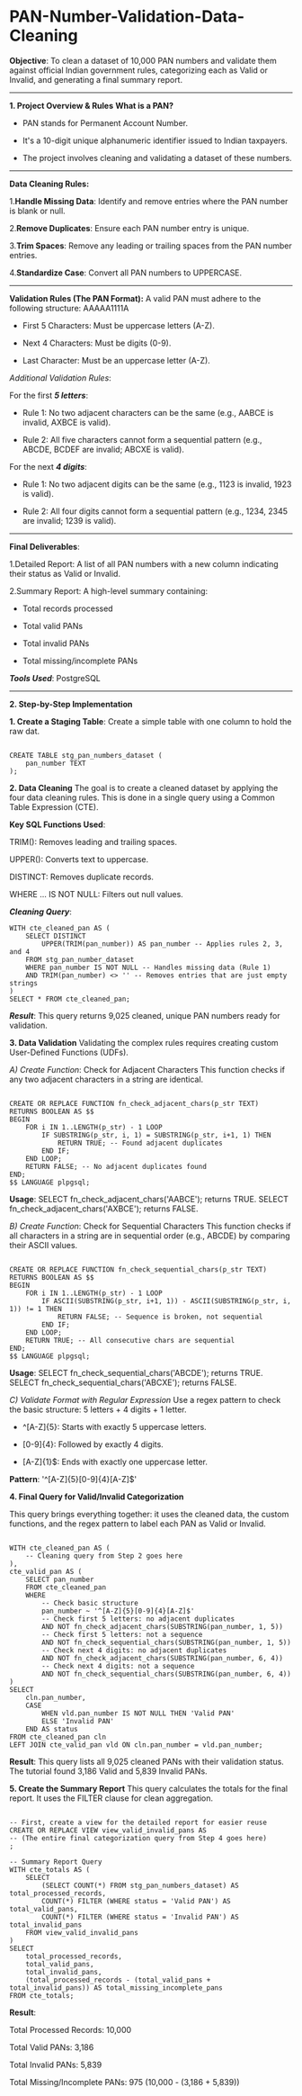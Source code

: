 # PAN-Number-Validation-Data-Cleaning

**Objective**: To clean a dataset of 10,000 PAN numbers and validate them against official Indian government rules, categorizing each as Valid or Invalid, and generating a final summary report.

---

**1. Project Overview & Rules**
**What is a PAN?**

- PAN stands for Permanent Account Number.

- It's a 10-digit unique alphanumeric identifier issued to Indian taxpayers.

- The project involves cleaning and validating a dataset of these numbers.

---

**Data Cleaning Rules:**

1.**Handle Missing Data**: Identify and remove entries where the PAN number is blank or null.

2.**Remove Duplicates**: Ensure each PAN number entry is unique.

3.**Trim Spaces**: Remove any leading or trailing spaces from the PAN number entries.

4.**Standardize Case**: Convert all PAN numbers to UPPERCASE.

---

**Validation Rules (The PAN Format):**
A valid PAN must adhere to the following structure: AAAAA1111A

- First 5 Characters: Must be uppercase letters (A-Z).

- Next 4 Characters: Must be digits (0-9).

- Last Character: Must be an uppercase letter (A-Z).

*Additional Validation Rules*:

For the first ***5 letters***:

- Rule 1: No two adjacent characters can be the same (e.g., AABCE is invalid, AXBCE is valid).

- Rule 2: All five characters cannot form a sequential pattern (e.g., ABCDE, BCDEF are invalid; ABCXE is valid).

For the next ***4 digits***:

- Rule 1: No two adjacent digits can be the same (e.g., 1123 is invalid, 1923 is valid).

- Rule 2: All four digits cannot form a sequential pattern (e.g., 1234, 2345 are invalid; 1239 is valid).

---

**Final Deliverables**:

1.Detailed Report: A list of all PAN numbers with a new column indicating their status as Valid or Invalid.

2.Summary Report: A high-level summary containing:

- Total records processed

- Total valid PANs

- Total invalid PANs

- Total missing/incomplete PANs

***Tools Used***: PostgreSQL

---

**2. Step-by-Step Implementation**

**1. Create a Staging Table**: Create a simple table with one column to hold the raw dat.
   
```

CREATE TABLE stg_pan_numbers_dataset (
    pan_number TEXT
);

```
**2. Data Cleaning**
The goal is to create a cleaned dataset by applying the four data cleaning rules. This is done in a single query using a Common Table Expression (CTE).

**Key SQL Functions Used**:

TRIM(): Removes leading and trailing spaces.

UPPER(): Converts text to uppercase.

DISTINCT: Removes duplicate records.

WHERE ... IS NOT NULL: Filters out null values.

***Cleaning Query***:

```
WITH cte_cleaned_pan AS (
    SELECT DISTINCT
        UPPER(TRIM(pan_number)) AS pan_number -- Applies rules 2, 3, and 4
    FROM stg_pan_number_dataset
    WHERE pan_number IS NOT NULL -- Handles missing data (Rule 1)
    AND TRIM(pan_number) <> '' -- Removes entries that are just empty strings
)
SELECT * FROM cte_cleaned_pan;

```

***Result***: This query returns 9,025 cleaned, unique PAN numbers ready for validation.

**3. Data Validation**
Validating the complex rules requires creating custom User-Defined Functions (UDFs).

*A) Create Function*: Check for Adjacent Characters
This function checks if any two adjacent characters in a string are identical.

```

CREATE OR REPLACE FUNCTION fn_check_adjacent_chars(p_str TEXT)
RETURNS BOOLEAN AS $$
BEGIN
    FOR i IN 1..LENGTH(p_str) - 1 LOOP
        IF SUBSTRING(p_str, i, 1) = SUBSTRING(p_str, i+1, 1) THEN
            RETURN TRUE; -- Found adjacent duplicates
        END IF;
    END LOOP;
    RETURN FALSE; -- No adjacent duplicates found
END;
$$ LANGUAGE plpgsql;

```
**Usage**: SELECT fn_check_adjacent_chars('AABCE'); returns TRUE.
SELECT fn_check_adjacent_chars('AXBCE'); returns FALSE.

*B) Create Function*: Check for Sequential Characters
This function checks if all characters in a string are in sequential order (e.g., ABCDE) by comparing their ASCII values.

```

CREATE OR REPLACE FUNCTION fn_check_sequential_chars(p_str TEXT)
RETURNS BOOLEAN AS $$
BEGIN
    FOR i IN 1..LENGTH(p_str) - 1 LOOP
        IF ASCII(SUBSTRING(p_str, i+1, 1)) - ASCII(SUBSTRING(p_str, i, 1)) != 1 THEN
            RETURN FALSE; -- Sequence is broken, not sequential
        END IF;
    END LOOP;
    RETURN TRUE; -- All consecutive chars are sequential
END;
$$ LANGUAGE plpgsql;

```

**Usage**: SELECT fn_check_sequential_chars('ABCDE'); returns TRUE.
SELECT fn_check_sequential_chars('ABCXE'); returns FALSE.

*C) Validate Format with Regular Expression*
Use a regex pattern to check the basic structure: 5 letters + 4 digits + 1 letter.

- ^[A-Z]{5}: Starts with exactly 5 uppercase letters.

- [0-9]{4}: Followed by exactly 4 digits.

- [A-Z]{1}$: Ends with exactly one uppercase letter.

**Pattern**: '^[A-Z]{5}[0-9]{4}[A-Z]$'

**4. Final Query for Valid/Invalid Categorization**

This query brings everything together: it uses the cleaned data, the custom functions, and the regex pattern to label each PAN as Valid or Invalid.

```

WITH cte_cleaned_pan AS (
    -- Cleaning query from Step 2 goes here
),
cte_valid_pan AS (
    SELECT pan_number
    FROM cte_cleaned_pan
    WHERE
        -- Check basic structure
        pan_number ~ '^[A-Z]{5}[0-9]{4}[A-Z]$'
        -- Check first 5 letters: no adjacent duplicates
        AND NOT fn_check_adjacent_chars(SUBSTRING(pan_number, 1, 5))
        -- Check first 5 letters: not a sequence
        AND NOT fn_check_sequential_chars(SUBSTRING(pan_number, 1, 5))
        -- Check next 4 digits: no adjacent duplicates
        AND NOT fn_check_adjacent_chars(SUBSTRING(pan_number, 6, 4))
        -- Check next 4 digits: not a sequence
        AND NOT fn_check_sequential_chars(SUBSTRING(pan_number, 6, 4))
)
SELECT
    cln.pan_number,
    CASE
        WHEN vld.pan_number IS NOT NULL THEN 'Valid PAN'
        ELSE 'Invalid PAN'
    END AS status
FROM cte_cleaned_pan cln
LEFT JOIN cte_valid_pan vld ON cln.pan_number = vld.pan_number;

```

**Result**: This query lists all 9,025 cleaned PANs with their validation status. The tutorial found 3,186 Valid and 5,839 Invalid PANs.

 **5. Create the Summary Report**
This query calculates the totals for the final report. It uses the FILTER clause for clean aggregation.

```

-- First, create a view for the detailed report for easier reuse
CREATE OR REPLACE VIEW view_valid_invalid_pans AS
-- (The entire final categorization query from Step 4 goes here)
;

-- Summary Report Query
WITH cte_totals AS (
    SELECT
        (SELECT COUNT(*) FROM stg_pan_numbers_dataset) AS total_processed_records,
        COUNT(*) FILTER (WHERE status = 'Valid PAN') AS total_valid_pans,
        COUNT(*) FILTER (WHERE status = 'Invalid PAN') AS total_invalid_pans
    FROM view_valid_invalid_pans
)
SELECT
    total_processed_records,
    total_valid_pans,
    total_invalid_pans,
    (total_processed_records - (total_valid_pans + total_invalid_pans)) AS total_missing_incomplete_pans
FROM cte_totals;

```
**Result**:

Total Processed Records: 10,000

Total Valid PANs: 3,186

Total Invalid PANs: 5,839

Total Missing/Incomplete PANs: 975 (10,000 - (3,186 + 5,839))

